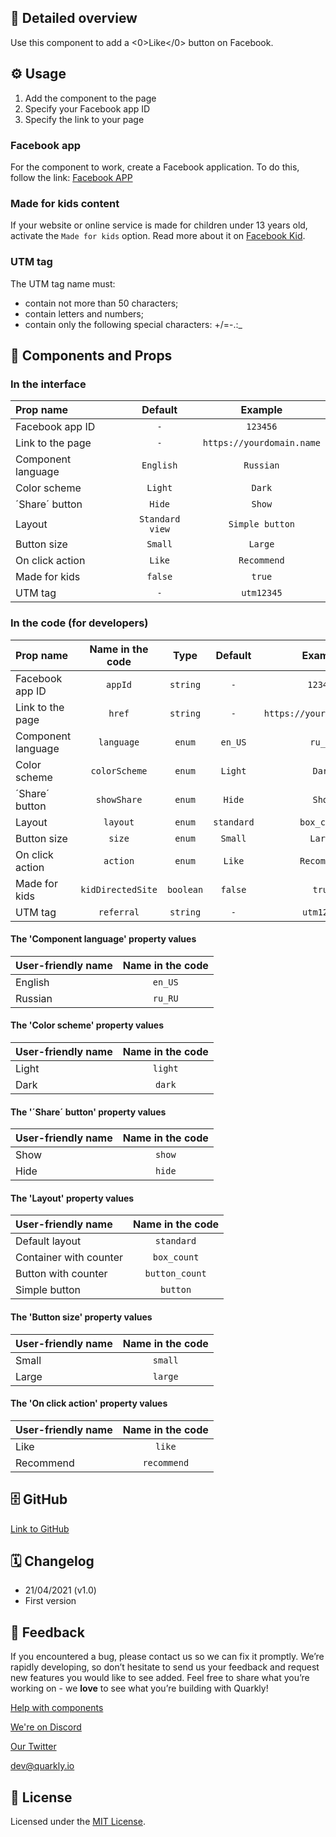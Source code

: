 ## 📖 Detailed overview

Use this component to add a <0>Like</0> button on Facebook.

## ⚙️ Usage

1.  Add the component to the page
2.  Specify your Facebook app ID
3.  Specify the link to your page

### Facebook app

For the component to work, create a Facebook application. To do this, follow the link: [Facebook APP](https://developers.facebook.com/apps)

### Made for kids content

If your website or online service is made for children under 13 years old, activate the `Made for kids` option. Read more about it on [Facebook Kid](https://developers.facebook.com/docs/plugins/restrictions).

### UTM tag

The UTM tag name must:

-   contain not more than 50 characters;
-   contain letters and numbers;
-   contain only the following special characters: +/=-.:\_

## 🧩 Components and Props

### In the interface

| Prop name          |     Default     |          Example          |
| :----------------- | :-------------: | :-----------------------: |
| Facebook app ID    |       `-`       |         `123456`          |
| Link to the page   |       `-`       | `https://yourdomain.name` |
| Component language |    `English`    |         `Russian`         |
| Color scheme       |     `Light`     |          `Dark`           |
| ´Share´ button     |     `Hide`      |          `Show`           |
| Layout             | `Standard view` |      `Simple button`      |
| Button size        |     `Small`     |          `Large`          |
| On click action    |     `Like`      |        `Recommend`        |
| Made for kids      |     `false`     |          `true`           |
| UTM tag            |       `-`       |        `utm12345`         |

### In the code (for developers)

| Prop name          | Name in the code  |   Type    |  Default   |          Example          |
| :----------------- | :---------------: | :-------: | :--------: | :-----------------------: |
| Facebook app ID    |      `appId`      | `string`  |    `-`     |         `123456`          |
| Link to the page   |      `href`       | `string`  |    `-`     | `https://yourdomain.name` |
| Component language |    `language`     |  `enum`   |  `en_US`   |          `ru_RU`          |
| Color scheme       |   `colorScheme`   |  `enum`   |  `Light`   |          `Dark`           |
| ´Share´ button     |    `showShare`    |  `enum`   |   `Hide`   |          `Show`           |
| Layout             |     `layout`      |  `enum`   | `standard` |        `box_count`        |
| Button size        |      `size`       |  `enum`   |  `Small`   |          `Large`          |
| On click action    |     `action`      |  `enum`   |   `Like`   |        `Recommend`        |
| Made for kids      | `kidDirectedSite` | `boolean` |  `false`   |          `true`           |
| UTM tag            |    `referral`     | `string`  |    `-`     |        `utm12345`         |

#### The 'Component language' property values

| User-friendly name | Name in the code |
| :----------------- | :--------------: |
| English            |     `en_US`      |
| Russian            |     `ru_RU`      |

#### The 'Color scheme' property values

| User-friendly name | Name in the code |
| :----------------- | :--------------: |
| Light              |     `light`      |
| Dark               |      `dark`      |

#### The '´Share´ button' property values

| User-friendly name | Name in the code |
| :----------------- | :--------------: |
| Show               |      `show`      |
| Hide               |      `hide`      |

#### The 'Layout' property values

| User-friendly name     | Name in the code |
| :--------------------- | :--------------: |
| Default layout         |    `standard`    |
| Container with counter |   `box_count`    |
| Button with counter    |  `button_count`  |
| Simple button          |     `button`     |

#### The 'Button size' property values

| User-friendly name | Name in the code |
| :----------------- | :--------------: |
| Small              |     `small`      |
| Large              |     `large`      |

#### The 'On click action' property values

| User-friendly name | Name in the code |
| :----------------- | :--------------: |
| Like               |      `like`      |
| Recommend          |   `recommend`    |

## 🗄 GitHub

[Link to GitHub](https://github.com/quarkly/community-kit/blob/master/src/FbLike.js)

## 🗓 Changelog

-   21/04/2021 (v1.0)
-   First version

## 📮 Feedback

If you encountered a bug, please contact us so we can fix it promptly. We’re rapidly developing, so don’t hesitate to send us your feedback and request new features you would like to see added. Feel free to share what you’re working on - we **love** to see what you’re building with Quarkly!

[Help with components](https://community.quarkly.io/c/requests/11)

[We're on Discord](https://discord.gg/SuF9vCMJGW)

[Our Twitter](https://twitter.com/quarklyapp)

[dev@quarkly.io](mailto:dev@quarkly.io)

## 📝 License

Licensed under the [MIT License](https://raw.githubusercontent.com/quarkly/community-kit/master/LICENSE).
